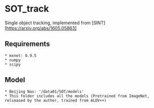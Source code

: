 # SOT_track
Single object tracking, implemented from [SINT][https://arxiv.org/abs/1605.05863]

## Requirements
	* mxnet: 0.9.5
	* numpy
	* scipy

## Model
	* Beijing Nas: '/data01/SOT/models'
	* This folder includes all the models (Pretrained from ImageNet, relseased by the author, trained from ALOV++)